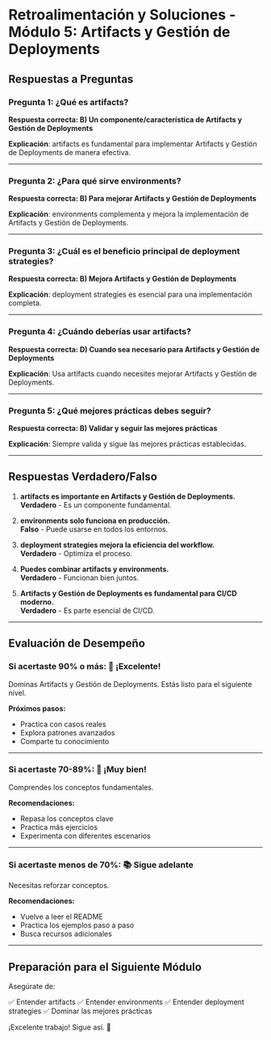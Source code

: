 # Retroalimentación y Soluciones - Módulo 5: Artifacts y Gestión de Deployments

## Respuestas a Preguntas

### Pregunta 1: ¿Qué es artifacts?
**Respuesta correcta: B) Un componente/característica de Artifacts y Gestión de Deployments**

**Explicación**: artifacts es fundamental para implementar Artifacts y Gestión de Deployments de manera efectiva.

---

### Pregunta 2: ¿Para qué sirve environments?
**Respuesta correcta: B) Para mejorar Artifacts y Gestión de Deployments**

**Explicación**: environments complementa y mejora la implementación de Artifacts y Gestión de Deployments.

---

### Pregunta 3: ¿Cuál es el beneficio principal de deployment strategies?
**Respuesta correcta: B) Mejora Artifacts y Gestión de Deployments**

**Explicación**: deployment strategies es esencial para una implementación completa.

---

### Pregunta 4: ¿Cuándo deberías usar artifacts?
**Respuesta correcta: D) Cuando sea necesario para Artifacts y Gestión de Deployments**

**Explicación**: Usa artifacts cuando necesites mejorar Artifacts y Gestión de Deployments.

---

### Pregunta 5: ¿Qué mejores prácticas debes seguir?
**Respuesta correcta: B) Validar y seguir las mejores prácticas**

**Explicación**: Siempre valida y sigue las mejores prácticas establecidas.

---

## Respuestas Verdadero/Falso

1. **artifacts es importante en Artifacts y Gestión de Deployments.**  
   **Verdadero** - Es un componente fundamental.

2. **environments solo funciona en producción.**  
   **Falso** - Puede usarse en todos los entornos.

3. **deployment strategies mejora la eficiencia del workflow.**  
   **Verdadero** - Optimiza el proceso.

4. **Puedes combinar artifacts y environments.**  
   **Verdadero** - Funcionan bien juntos.

5. **Artifacts y Gestión de Deployments es fundamental para CI/CD moderno.**  
   **Verdadero** - Es parte esencial de CI/CD.

---

## Evaluación de Desempeño

### Si acertaste 90% o más: 🌟 ¡Excelente!
Dominas Artifacts y Gestión de Deployments. Estás listo para el siguiente nivel.

**Próximos pasos:**
- Practica con casos reales
- Explora patrones avanzados
- Comparte tu conocimiento

---

### Si acertaste 70-89%: 💪 ¡Muy bien!
Comprendes los conceptos fundamentales.

**Recomendaciones:**
- Repasa los conceptos clave
- Practica más ejercicios
- Experimenta con diferentes escenarios

---

### Si acertaste menos de 70%: 📚 Sigue adelante
Necesitas reforzar conceptos.

**Recomendaciones:**
- Vuelve a leer el README
- Practica los ejemplos paso a paso
- Busca recursos adicionales

---

## Preparación para el Siguiente Módulo

Asegúrate de:

✅ Entender artifacts
✅ Entender environments
✅ Entender deployment strategies
✅ Dominar las mejores prácticas

¡Excelente trabajo! Sigue así. 🚀
